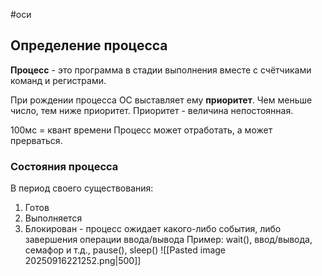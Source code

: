 #оси 
## Определение процесса
**Процесс** - это программа в стадии выполнения вместе с счётчиками команд и регистрами.

При рождении процесса ОС выставляет ему **приоритет**. Чем меньше число, тем ниже приоритет. Приоритет - величина непостоянная.

100мс = квант времени
Процесс может отработать, а может прерваться.

### Состояния процесса
В период своего существования:
1) Готов
2) Выполняется
3) Блокирован - процесс ожидает какого-либо события, либо завершения операции ввода/вывода
	Пример: wait(), ввод/вывода, семафор и т.д., pause(), sleep()
![[Pasted image 20250916221252.png|500]]
